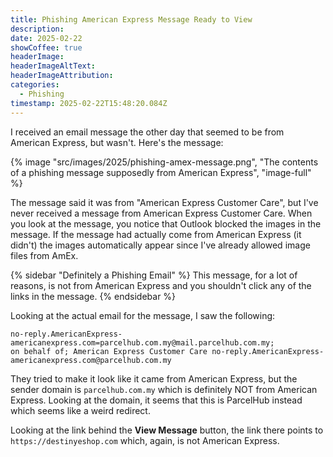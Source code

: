 ```yaml
---
title: Phishing American Express Message Ready to View
description: 
date: 2025-02-22
showCoffee: true
headerImage: 
headerImageAltText: 
headerImageAttribution: 
categories:
  - Phishing
timestamp: 2025-02-22T15:48:20.084Z
---
```


I received an email message the other day that seemed to be from American Express, but wasn't. Here's the message:

{% image "src/images/2025/phishing-amex-message.png", "The contents of a phishing message supposedly from American Express", "image-full" %}

The message said it was from "American Express Customer Care", but I've never received a message from American Express Customer Care. When you look at the message, you notice that Outlook blocked the images in the message. If the message had actually come from American Express (it didn't) the images automatically appear since I've already allowed image files from AmEx.

{% sidebar "Definitely a Phishing Email" %}
This message, for a lot of reasons, is not from American Express and you shouldn't click any of the links in the message.
{% endsidebar %}

Looking at the actual email for the message, I saw the following:

```text
no-reply.AmericanExpress-americanexpress.com=parcelhub.com.my@mail.parcelhub.com.my; 
on behalf of; American Express Customer Care no-reply.AmericanExpress-americanexpress.com@parcelhub.com.my
```

They tried to make it look like it came from American Express, but the sender domain is `parcelhub.com.my` which is definitely NOT from American Express. Looking at the domain, it seems that this is ParcelHub instead which seems like a weird redirect.

Looking at the link behind the **View Message** button, the link there points to `https://destinyeshop.com` which, again, is not American Express. 
